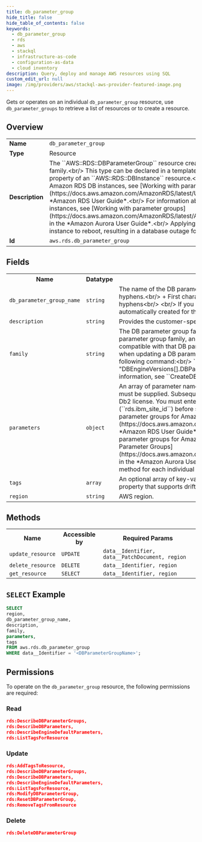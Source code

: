 ```yaml
---
title: db_parameter_group
hide_title: false
hide_table_of_contents: false
keywords:
  - db_parameter_group
  - rds
  - aws
  - stackql
  - infrastructure-as-code
  - configuration-as-data
  - cloud inventory
description: Query, deploy and manage AWS resources using SQL
custom_edit_url: null
image: /img/providers/aws/stackql-aws-provider-featured-image.png
---
```

Gets or operates on an individual <code>db_parameter_group</code> resource, use <code>db_parameter_groups</code> to retrieve a list of resources or to create a resource.

## Overview
<table><tbody>
<tr><td><b>Name</b></td><td><code>db_parameter_group</code></td></tr>
<tr><td><b>Type</b></td><td>Resource</td></tr>
<tr><td><b>Description</b></td><td>The ``AWS::RDS::DBParameterGroup`` resource creates a custom parameter group for an RDS database family.&lt;br&#x2F;&gt; This type can be declared in a template and referenced in the ``DBParameterGroupName`` property of an ``AWS::RDS::DBInstance`` resource.&lt;br&#x2F;&gt; For information about configuring parameters for Amazon RDS DB instances, see &#91;Working with parameter groups&#93;(https:&#x2F;&#x2F;docs.aws.amazon.com&#x2F;AmazonRDS&#x2F;latest&#x2F;UserGuide&#x2F;USER_WorkingWithParamGroups.html) in the *Amazon RDS User Guide*.&lt;br&#x2F;&gt; For information about configuring parameters for Amazon Aurora DB instances, see &#91;Working with parameter groups&#93;(https:&#x2F;&#x2F;docs.aws.amazon.com&#x2F;AmazonRDS&#x2F;latest&#x2F;AuroraUserGuide&#x2F;USER_WorkingWithParamGroups.html) in the *Amazon Aurora User Guide*.&lt;br&#x2F;&gt;  Applying a parameter group to a DB instance may require the DB instance to reboot, resulting in a database outage for the duration of the reboot.</td></tr>
<tr><td><b>Id</b></td><td><code>aws.rds.db_parameter_group</code></td></tr>
</tbody></table>

## Fields
<table><tbody>
<tr><th>Name</th><th>Datatype</th><th>Description</th></tr>
<tr><td><code>db_parameter_group_name</code></td><td><code>string</code></td><td>The name of the DB parameter group.&lt;br&#x2F;&gt; Constraints:&lt;br&#x2F;&gt;  +  Must be 1 to 255 letters, numbers, or hyphens.&lt;br&#x2F;&gt;  +  First character must be a letter&lt;br&#x2F;&gt;  +  Can't end with a hyphen or contain two consecutive hyphens&lt;br&#x2F;&gt;  &lt;br&#x2F;&gt; If you don't specify a value for ``DBParameterGroupName`` property, a name is automatically created for the DB parameter group.&lt;br&#x2F;&gt;  This value is stored as a lowercase string.</td></tr>
<tr><td><code>description</code></td><td><code>string</code></td><td>Provides the customer-specified description for this DB parameter group.</td></tr>
<tr><td><code>family</code></td><td><code>string</code></td><td>The DB parameter group family name. A DB parameter group can be associated with one and only one DB parameter group family, and can be applied only to a DB instance running a DB engine and engine version compatible with that DB parameter group family.&lt;br&#x2F;&gt;  The DB parameter group family can't be changed when updating a DB parameter group.&lt;br&#x2F;&gt;  To list all of the available parameter group families, use the following command:&lt;br&#x2F;&gt; ``aws rds describe-db-engine-versions --query "DBEngineVersions&#91;&#93;.DBParameterGroupFamily"``&lt;br&#x2F;&gt; The output contains duplicates.&lt;br&#x2F;&gt; For more information, see ``CreateDBParameterGroup``.</td></tr>
<tr><td><code>parameters</code></td><td><code>object</code></td><td>An array of parameter names and values for the parameter update. At least one parameter name and value must be supplied. Subsequent arguments are optional.&lt;br&#x2F;&gt; RDS for Db2 requires you to bring your own Db2 license. You must enter your IBM customer ID (``rds.ibm_customer_id``) and site number (``rds.ibm_site_id``) before starting a Db2 instance.&lt;br&#x2F;&gt; For more information about DB parameters and DB parameter groups for Amazon RDS DB engines, see &#91;Working with DB Parameter Groups&#93;(https:&#x2F;&#x2F;docs.aws.amazon.com&#x2F;AmazonRDS&#x2F;latest&#x2F;UserGuide&#x2F;USER_WorkingWithParamGroups.html) in the *Amazon RDS User Guide*.&lt;br&#x2F;&gt; For more information about DB cluster and DB instance parameters and parameter groups for Amazon Aurora DB engines, see &#91;Working with DB Parameter Groups and DB Cluster Parameter Groups&#93;(https:&#x2F;&#x2F;docs.aws.amazon.com&#x2F;AmazonRDS&#x2F;latest&#x2F;AuroraUserGuide&#x2F;USER_WorkingWithParamGroups.html) in the *Amazon Aurora User Guide*.&lt;br&#x2F;&gt;  AWS CloudFormation doesn't support specifying an apply method for each individual </td></tr>
<tr><td><code>tags</code></td><td><code>array</code></td><td>An optional array of key-value pairs to apply to this DB parameter group.&lt;br&#x2F;&gt;  Currently, this is the only property that supports drift detection.</td></tr>
<tr><td><code>region</code></td><td><code>string</code></td><td>AWS region.</td></tr>

</tbody></table>

## Methods

<table><tbody>
  <tr>
    <th>Name</th>
    <th>Accessible by</th>
    <th>Required Params</th>
  </tr>
  <tr>
    <td><code>update_resource</code></td>
    <td><code>UPDATE</code></td>
    <td><code>data__Identifier, data__PatchDocument, region</code></td>
  </tr>
  <tr>
    <td><code>delete_resource</code></td>
    <td><code>DELETE</code></td>
    <td><code>data__Identifier, region</code></td>
  </tr>
  <tr>
    <td><code>get_resource</code></td>
    <td><code>SELECT</code></td>
    <td><code>data__Identifier, region</code></td>
  </tr>
</tbody></table>

## `SELECT` Example
```sql
SELECT
region,
db_parameter_group_name,
description,
family,
parameters,
tags
FROM aws.rds.db_parameter_group
WHERE data__Identifier = '<DBParameterGroupName>';
```

## Permissions

To operate on the <code>db_parameter_group</code> resource, the following permissions are required:

### Read
```json
rds:DescribeDBParameterGroups,
rds:DescribeDBParameters,
rds:DescribeEngineDefaultParameters,
rds:ListTagsForResource
```

### Update
```json
rds:AddTagsToResource,
rds:DescribeDBParameterGroups,
rds:DescribeDBParameters,
rds:DescribeEngineDefaultParameters,
rds:ListTagsForResource,
rds:ModifyDBParameterGroup,
rds:ResetDBParameterGroup,
rds:RemoveTagsFromResource
```

### Delete
```json
rds:DeleteDBParameterGroup
```

